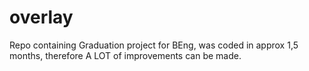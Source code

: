 # overlay

Repo containing Graduation project for BEng, was coded in approx 1,5 months, therefore A LOT of improvements can be made.
